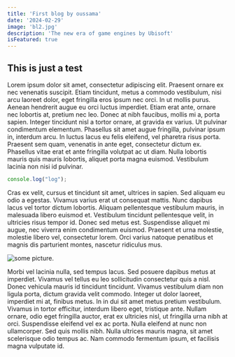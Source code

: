 ```yaml
---
title: 'First blog by oussama'
date: '2024-02-29'
image: 'bl2.jpg'
description: 'The new era of game engines by Ubisoft'
isFeatured: true
---
```


## This is just a test

Lorem ipsum dolor sit amet, consectetur adipiscing elit. Praesent ornare ex nec venenatis suscipit. Etiam tincidunt, metus a commodo vestibulum, nisi arcu laoreet dolor, eget fringilla eros ipsum nec orci. In ut mollis purus. Aenean hendrerit augue eu orci luctus imperdiet. Etiam erat ante, ornare nec lobortis at, pretium nec leo. Donec at nibh faucibus, mollis mi a, porta sapien. Integer tincidunt nisl a tortor ornare, at gravida ex varius. Ut pulvinar condimentum elementum. Phasellus sit amet augue fringilla, pulvinar ipsum in, interdum arcu. In luctus lacus eu felis eleifend, vel pharetra risus porta. Praesent sem quam, venenatis in ante eget, consectetur dictum ex. Phasellus vitae erat et ante fringilla volutpat ac ut diam. Nulla lobortis mauris quis mauris lobortis, aliquet porta magna euismod. Vestibulum lacinia non nisi id pulvinar.

```js
console.log("log");
```

Cras ex velit, cursus et tincidunt sit amet, ultrices in sapien. Sed aliquam eu odio a egestas. Vivamus varius erat ut consequat mattis. Nunc dapibus lacus vel tortor dictum lobortis. Aliquam pellentesque vestibulum mauris, in malesuada libero euismod et. Vestibulum tincidunt pellentesque velit, in ultricies risus tempor id. Donec sed metus est. Suspendisse aliquet mi augue, nec viverra enim condimentum euismod. Praesent et urna molestie, molestie libero vel, consectetur lorem. Orci varius natoque penatibus et magnis dis parturient montes, nascetur ridiculus mus.

![some picture](/public/images/main.png").

Morbi vel lacinia nulla, sed tempus lacus. Sed posuere dapibus metus at imperdiet. Vivamus vel tellus eu leo sollicitudin consectetur quis a nisl. Donec vehicula mauris id tincidunt tincidunt. Vivamus vestibulum diam non ligula porta, dictum gravida velit commodo. Integer ut dolor laoreet, imperdiet mi at, finibus metus. In in dui sit amet metus pretium vestibulum. Vivamus in tortor efficitur, interdum libero eget, tristique ante. Nullam ornare, odio eget fringilla auctor, erat ex ultricies nisl, ut fringilla urna nibh at orci. Suspendisse eleifend vel ex ac porta. Nulla eleifend at nunc non ullamcorper. Sed quis mollis nibh. Nulla ultrices mauris magna, sit amet scelerisque odio tempus ac. Nam commodo fermentum ipsum, et facilisis magna vulputate id. 


